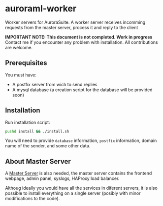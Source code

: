 # auroraml-worker
Worker servers for AuroraSuite. A worker server receives incomming requests from the master server, 
process it and reply to the client

__IMPORTANT NOTE: This document is not completed. Work in progress__
Contact me if you encounter any problem with installation. All contributions are welcome.

## Prerequisites
You must have:
* A postfix server from wich to send replies
* A mysql database (a creation script for the database will be provided soon)

## Installation

Run installation script:
```bash
pushd install && ./install.sh

```
You will need to provide `database` information, `postfix` information, domain name of the sender, and some other data.

## About Master Server
A [Master Server](https://github.com/abrahamtoledo/auroraml-master/) is also needed, the master server contains the 
frontend webpage, admin panel, syslogs, HAProxy load balancer.

Althoug ideally you would have all the services in diferent servers, it is also possible to install everything on a single 
server (posibly with minor modifications to the code).
